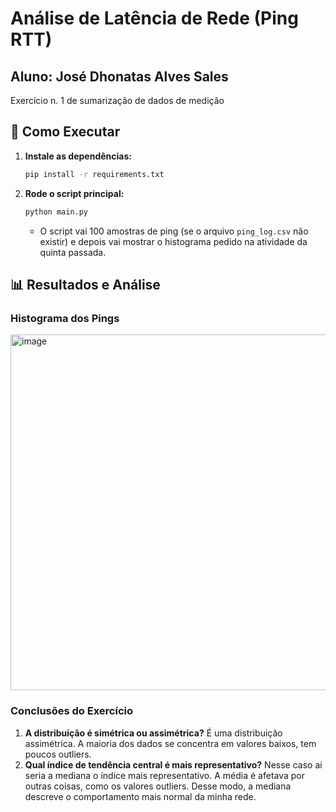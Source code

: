 # Análise de Latência de Rede (Ping RTT)
## Aluno: José Dhonatas Alves Sales

 Exercício n. 1 de sumarização de dados de medição

## 🚀 Como Executar

1.  **Instale as dependências:**
    ```bash
    pip install -r requirements.txt
    ```

2.  **Rode o script principal:**
    ```bash
    python main.py
    ```
    - O script vai 100 amostras de ping (se o arquivo `ping_log.csv` não existir) e depois vai mostrar o histograma pedido na atividade da quinta passada.

## 📊 Resultados e Análise


### Histograma dos Pings
<img width="922" height="569" alt="image" src="https://github.com/user-attachments/assets/134d2a27-7276-49a5-8425-78da6280943a" />


### Conclusões do Exercício

1.  **A distribuição é simétrica ou assimétrica?**
    É uma distribuição assimétrica. A maioria dos dados se concentra em valores baixos, tem poucos outliers. 
2.  **Qual índice de tendência central é mais representativo?**
    Nesse caso ai seria a mediana o índice mais representativo. A média é afetava por outras coisas, como os valores outliers. Desse modo, a mediana descreve o comportamento mais normal da minha rede.
